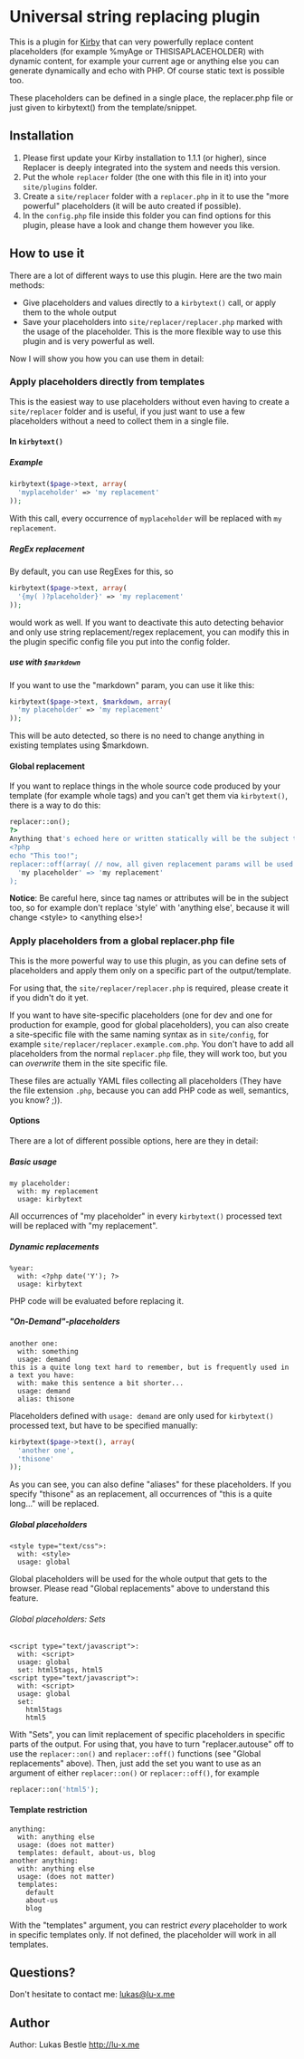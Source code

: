 # Universal string replacing plugin

This is a plugin for [Kirby](http://getkirby.com/) that can very powerfully replace content placeholders (for example %myAge or THISISAPLACEHOLDER) with dynamic content, for example your current age or anything else you can generate dynamically and echo with PHP. Of course static text is possible too.

These placeholders can be defined in a single place, the replacer.php file or just given to kirbytext() from the template/snippet.

## Installation

1. Please first update your Kirby installation to 1.1.1 (or higher), since Replacer is deeply integrated into the system and needs this version.
2. Put the whole `replacer` folder (the one with this file in it) into your `site/plugins` folder.
3. Create a `site/replacer` folder with a `replacer.php` in it to use the "more powerful" placeholders (it will be auto created if possible).
4. In the `config.php` file inside this folder you can find options for this plugin, please have a look and change them however you like.

## How to use it

There are a lot of different ways to use this plugin. Here are the two main methods:

- Give placeholders and values directly to a `kirbytext()` call, or apply them to the whole output
- Save your placeholders into `site/replacer/replacer.php` marked with the usage of the placeholder. This is the more flexible way to use this plugin and is very powerful as well.

Now I will show you how you can use them in detail:

### Apply placeholders directly from templates

This is the easiest way to use placeholders without even having to create a `site/replacer` folder and is useful, if you just want to use a few placeholders without a need to collect them in a single file.

#### In `kirbytext()`

##### Example

```php
kirbytext($page->text, array(
  'myplaceholder' => 'my replacement'
));
```

With this call, every occurrence of `myplaceholder` will be replaced with `my replacement`.

##### RegEx replacement

By default, you can use RegExes for this, so

```php
kirbytext($page->text, array(
  '{my( )?placeholder}' => 'my replacement'
));
```

would work as well. If you want to deactivate this auto detecting behavior and only use string replacement/regex replacement, you can modify this in the plugin specific config file you put into the config folder.

##### use with `$markdown`

If you want to use the "markdown" param, you can use it like this:

```php
kirbytext($page->text, $markdown, array(
  'my placeholder' => 'my replacement'
));
```

This will be auto detected, so there is no need to change anything in existing templates using $markdown.

#### Global replacement

If you want to replace things in the whole source code produced by your template (for example whole tags) and you can't get them via `kirbytext()`, there is a way to do this:

```php
replacer::on();
?>
Anything that's echoed here or written statically will be the subject to replace in!
<?php
echo "This too!";
replacer::off(array( // now, all given replacement params will be used to replace in all echoed stuff between on() and off()
  'my placeholder' => 'my replacement'
);
```

**Notice**: Be careful here, since tag names or attributes will be in the subject too, so for example don't replace 'style' with 'anything else', because it will change &lt;style&gt; to &lt;anything else&gt;!

### Apply placeholders from a global replacer.php file

This is the more powerful way to use this plugin, as you can define sets of placeholders and apply them only on a specific part of the output/template.

For using that, the `site/replacer/replacer.php` is required, please create it if you didn't do it yet.

If you want to have site-specific placeholders (one for dev and one for production for example, good for global placeholders), you can also create a site-specific file with the same naming syntax as in `site/config`, for example `site/replacer/replacer.example.com.php`.
You don't have to add all placeholders from the normal `replacer.php` file, they will work too, but you can *overwrite* them in the site specific file.

These files are actually YAML files collecting all placeholders (They have the file extension `.php`, because you can add PHP code as well, semantics, you know? ;)).

#### Options

There are a lot of different possible options, here are they in detail:

##### Basic usage

	my placeholder:
	  with: my replacement
	  usage: kirbytext

All occurrences of "my placeholder" in every `kirbytext()` processed text will be replaced with "my replacement".

##### Dynamic replacements

	%year:
	  with: <?php date('Y'); ?>
	  usage: kirbytext

PHP code will be evaluated before replacing it.

##### "On-Demand"-placeholders

	another one:
	  with: something
	  usage: demand
	this is a quite long text hard to remember, but is frequently used in a text you have:
	  with: make this sentence a bit shorter...
	  usage: demand
	  alias: thisone

Placeholders defined with `usage: demand` are only used for `kirbytext()` processed text, but have to be specified manually:

```php
kirbytext($page->text(), array(
  'another one',
  'thisone'
));
```

As you can see, you can also define "aliases" for these placeholders. If you specify "thisone" as an replacement, all occurrences of "this is a quite long…" will be replaced.

##### Global placeholders

	<style type="text/css">:
	  with: <style>
	  usage: global

Global placeholders will be used for the whole output that gets to the browser. Please read "Global replacements" above to understand this feature.

###### Global placeholders: Sets

	<script type="text/javascript">:
	  with: <script>
	  usage: global
	  set: html5tags, html5
	<script type="text/javascript">:
	  with: <script>
	  usage: global
	  set:
	    html5tags
	    html5

With "Sets", you can limit replacement of specific placeholders in specific parts of the output.
For using that, you have to turn "replacer.autouse" off to use the `replacer::on()` and `replacer::off()` functions (see "Global replacements" above).
Then, just add the set you want to use as an argument of either `replacer::on()` or `replacer::off()`, for example

```php
replacer::on('html5');
```

#### Template restriction
  
	anything:
	  with: anything else
	  usage: (does not matter)
	  templates: default, about-us, blog
	another anything:
	  with: anything else
	  usage: (does not matter)
	  templates:
	    default
	    about-us
	    blog

With the "templates" argument, you can restrict *every* placeholder to work in specific templates only. If not defined, the placeholder will work in all templates.

## Questions?

Don't hesitate to contact me: <lukas@lu-x.me>

## Author

Author: Lukas Bestle <http://lu-x.me>